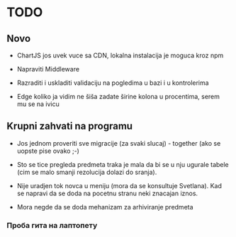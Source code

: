 # TODO

## Novo

- ChartJS jos uvek vuce sa CDN, lokalna instalacija je moguca kroz npm

- Napraviti Middleware

- Razraditi i uskladiti validaciju na pogledima u bazi i u kontrolerima

- Edge koliko ja vidim ne šiša zadate širine kolona u procentima, serem mu se na ivicu

## Krupni zahvati na programu

- Jos jednom proveriti sve migracije (za svaki slucaj) - together (ako se uopste pise ovako ;-)

- Sto se tice pregleda predmeta traka je mala da bi se u nju ugurale tabele (cim se malo smanji rezolucija dolazi do sranja).

- Nije uradjen tok novca u meniju (mora da se konsultuje Svetlana). Kad se napravi da se doda na pocetnu stranu neki znacajan iznos.

- Mora negde da se doda mehanizam za arhiviranje predmeta

### Проба гита на лаптопету
